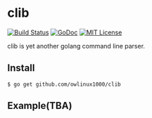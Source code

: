 # clib

[![Build Status](https://travis-ci.org/owlinux1000/clib.svg?branch=master)](https://travis-ci.org/owlinux1000/clib)
[![GoDoc](https://godoc.org/github.com/owlinux1000/clib?status.svg)](https://godoc.org/github.com/owlinux1000/clib)
[![MIT License](http://img.shields.io/badge/license-MIT-blue.svg?style=flat)](LICENSE.txt)


clib is yet another golang command line parser.

## Install

```
$ go get github.com/owlinux1000/clib
```

## Example(TBA)
